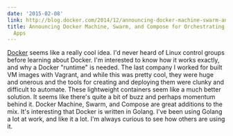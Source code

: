 ```yaml
---
date: '2015-02-08'
link: http://blog.docker.com/2014/12/announcing-docker-machine-swarm-and-compose-for-orchestrating-distributed-apps/
title: Announcing Docker Machine, Swarm, and Compose for Orchestrating Distributed
  Apps
---
```


[Docker](https://www.docker.com) seems like a really cool idea. I'd never heard of Linux control groups before learning about Docker. I'm interested to know how it works exactly, and why a Docker "runtime" is needed. The last company I worked for built VM images with Vagrant, and while this was pretty cool, they were huge and onerous and the tools for creating and deploying them were clunky and difficult to automate. These lightweight containers seem like a much better solution. It seems like there's quite a bit of buzz and perhaps momentum behind it. Docker Machine, Swarm, and Compose are great additions to the mix. It's interesting that Docker is written in Golang. I've been using Golang a lot at work, and like it a lot. I'm always curious to see how others are using it.
